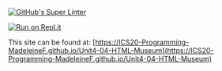 [![GitHub's Super Linter](https://github.com/ICS20-Programming-MadeleineF/Unit4-04-HTML-Museum/workflows/GitHub's%20Super%20Linter/badge.svg)](https://github.com/ICS20-Programming-MadeleineF/Unit4-04-HTML-Museum/actions)



[![Run on Repl.it](https://repl.it/badge/github/ICS20-Programming-MadeleineF/Unit4-04-HTML-Museum)](https://repl.it/github/ICS20-Programming-MadeleineF/Unit4-04-HTML-Museum)



This site can be found at: [https://ICS20-Programming-MadeleineF.github.io/Unit4-04-HTML-Museum](https://ICS20-Programming-MadeleineF.github.io/Unit4-04-HTML-Museum)
